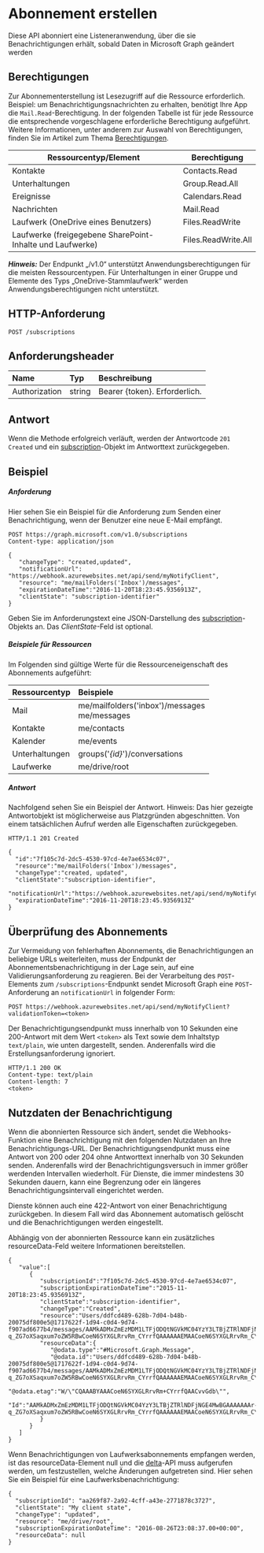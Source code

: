 # <a name="create-subscription"></a>Abonnement erstellen

Diese API abonniert eine Listeneranwendung, über die sie Benachrichtigungen erhält, sobald Daten in Microsoft Graph geändert werden
## <a name="permissions"></a>Berechtigungen
Zur Abonnementerstellung ist Lesezugriff auf die Ressource erforderlich. Beispiel: um Benachrichtigungsnachrichten zu erhalten, benötigt Ihre App die `Mail.Read`-Berechtigung. In der folgenden Tabelle ist für jede Ressource die entsprechende vorgeschlagene erforderliche Berechtigung aufgeführt. Weitere Informationen, unter anderem zur Auswahl von Berechtigungen, finden Sie im Artikel zum Thema [Berechtigungen](../../../concepts/permissions_reference.md).

| Ressourcentyp/Element        | Berechtigung          |
|-----------------------------|---------------------|
| Kontakte                    | Contacts.Read       |
| Unterhaltungen               | Group.Read.All      |
| Ereignisse                      | Calendars.Read      |
| Nachrichten                    | Mail.Read           |
| Laufwerk (OneDrive eines Benutzers)    | Files.ReadWrite     |
| Laufwerke (freigegebene SharePoint-Inhalte und Laufwerke) | Files.ReadWrite.All |

 ***Hinweis:*** Der Endpunkt „/v1.0“ unterstützt Anwendungsberechtigungen für die meisten Ressourcentypen. Für Unterhaltungen in einer Gruppe und Elemente des Typs „OneDrive-Stammlaufwerk“ werden Anwendungsberechtigungen nicht unterstützt.

## <a name="http-request"></a>HTTP-Anforderung
<!-- { "blockType": "ignored" } -->

```http
POST /subscriptions

```

## <a name="request-headers"></a>Anforderungsheader
| Name       | Typ | Beschreibung|
|:-----------|:------|:----------|
| Authorization  | string  | Bearer {token}. Erforderlich. |

## <a name="response"></a>Antwort

Wenn die Methode erfolgreich verläuft, werden der Antwortcode `201 Created` und ein [subscription](../resources/subscription.md)-Objekt im Antworttext zurückgegeben.

## <a name="example"></a>Beispiel
##### <a name="request"></a>Anforderung
Hier sehen Sie ein Beispiel für die Anforderung zum Senden einer Benachrichtigung, wenn der Benutzer eine neue E-Mail empfängt.
<!-- {
  "blockType": "request",
  "name": "create_subscription_from_subscriptions"
}-->
```http
POST https://graph.microsoft.com/v1.0/subscriptions
Content-type: application/json

{
   "changeType": "created,updated",
   "notificationUrl": "https://webhook.azurewebsites.net/api/send/myNotifyClient",
   "resource": "me/mailFolders('Inbox')/messages",
   "expirationDateTime":"2016-11-20T18:23:45.9356913Z",
   "clientState": "subscription-identifier"
}
```
Geben Sie im Anforderungstext eine JSON-Darstellung des [subscription](../resources/subscription.md)-Objekts an. Das *ClientState*-Feld ist optional.

##### <a name="resources-examples"></a>Beispiele für Ressourcen
Im Folgenden sind gültige Werte für die Ressourceneigenschaft des Abonnements aufgeführt:

| Ressourcentyp | Beispiele |
|:------ |:----- |
|Mail|me/mailfolders('inbox')/messages<br />me/messages|
|Kontakte|me/contacts|
|Kalender|me/events|
|Unterhaltungen|groups('*{id}*')/conversations|
|Laufwerke|me/drive/root|

##### <a name="response"></a>Antwort
Nachfolgend sehen Sie ein Beispiel der Antwort. Hinweis: Das hier gezeigte Antwortobjekt ist möglicherweise aus Platzgründen abgeschnitten. Von einem tatsächlichen Aufruf werden alle Eigenschaften zurückgegeben.
<!-- {
  "blockType": "response",
  "truncated": true,
  "@odata.type": "microsoft.graph.subscription"
} -->
```http
HTTP/1.1 201 Created

{
  "id":"7f105c7d-2dc5-4530-97cd-4e7ae6534c07",
  "resource":"me/mailFolders('Inbox')/messages",
  "changeType":"created, updated",
  "clientState":"subscription-identifier",
  "notificationUrl":"https://webhook.azurewebsites.net/api/send/myNotifyClient",
  "expirationDateTime":"2016-11-20T18:23:45.9356913Z"
}
```
## <a name="subscription-validation"></a>Überprüfung des Abonnements
Zur Vermeidung von fehlerhaften Abonnements, die Benachrichtigungen an beliebige URLs weiterleiten, muss der Endpunkt der Abonnementsbenachrichtigung in der Lage sein, auf eine Validierungsanforderung zu reagieren. Bei der Verarbeitung des `POST`-Elements zum `/subscriptions`-Endpunkt sendet Microsoft Graph eine `POST`-Anforderung an `notificationUrl` in folgender Form: 
```http
POST https://webhook.azurewebsites.net/api/send/myNotifyClient?validationToken=<token>
```
Der Benachrichtigungsendpunkt muss innerhalb von 10 Sekunden eine 200-Antwort mit dem Wert `<token>` als Text sowie dem Inhaltstyp `text/plain`, wie unten dargestellt,  senden. Anderenfalls wird die Erstellungsanforderung ignoriert.
```http
HTTP/1.1 200 OK
Content-type: text/plain
Content-length: 7
<token>
```
## <a name="notification-payload"></a>Nutzdaten der Benachrichtigung
Wenn die abonnierten Ressource sich ändert, sendet die Webhooks-Funktion eine Benachrichtigung mit den folgenden Nutzdaten an Ihre Benachrichtigungs-URL.  Der Benachrichtigungsendpunkt muss eine Antwort von 200 oder 204 ohne Antworttext innerhalb von 30 Sekunden senden. Anderenfalls wird der Benachrichtigungsversuch in immer größer werdenden Intervallen wiederholt.  Für Dienste, die immer mindestens 30 Sekunden dauern, kann eine Begrenzung oder ein längeres Benachrichtigungsintervall eingerichtet werden.

Dienste können auch eine 422-Antwort von einer Benachrichtigung zurückgeben. In diesem Fall wird das Abonnement automatisch gelöscht und die Benachrichtigungen werden eingestellt.

Abhängig von der abonnierten Ressource kann ein zusätzliches resourceData-Feld weitere Informationen bereitstellen.

```http
{
   "value":[
      {
         "subscriptionId":"7f105c7d-2dc5-4530-97cd-4e7ae6534c07",
         "subscriptionExpirationDateTime":"2015-11-20T18:23:45.9356913Z",
         "clientState":"subscription-identifier",
         "changeType":"Created",
         "resource":"Users/ddfcd489-628b-7d04-b48b-20075df800e5@1717622f-1d94-c0d4-9d74-f907ad6677b4/messages/AAMkADMxZmEzMDM1LTFjODQtNGVkMC04YzY3LTBjZTRlNDFjNGE4MwBGAAAAAAAr-q_ZG7oXSaqxum7oZW5RBwCoeN6SYXGLRrvRm_CYrrfQAAAAAAEMAACoeN6SYXGLRrvRm_CYrrfQAACvtMe6AAA=",
         "resourceData":{
            "@odata.type":"#Microsoft.Graph.Message",
            "@odata.id":"Users/ddfcd489-628b-7d04-b48b-20075df800e5@1717622f-1d94-c0d4-9d74-f907ad6677b4/messages/AAMkADMxZmEzMDM1LTFjODQtNGVkMC04YzY3LTBjZTRlNDFjNGE4MwBGAAAAAAAr-q_ZG7oXSaqxum7oZW5RBwCoeN6SYXGLRrvRm_CYrrfQAAAAAAEMAACoeN6SYXGLRrvRm_CYrrfQAACvtMe6AAA=",
            "@odata.etag":"W/\"CQAAABYAAACoeN6SYXGLRrvRm+CYrrfQAACvvGdb\"",
            "Id":"AAMkADMxZmEzMDM1LTFjODQtNGVkMC04YzY3LTBjZTRlNDFjNGE4MwBGAAAAAAAr-q_ZG7oXSaqxum7oZW5RBwCoeN6SYXGLRrvRm_CYrrfQAAAAAAEMAACoeN6SYXGLRrvRm_CYrrfQAACvtMe6AAA="
         }
      }
   ]
}
```
Wenn Benachrichtigungen von Laufwerksabonnements empfangen werden, ist das resourceData-Element null und die [delta](driveitem_delta.md)-API muss aufgerufen werden, um festzustellen, welche Änderungen aufgetreten sind. Hier sehen Sie ein Beispiel für eine Laufwerksbenachrichtigung:
```http
{
  "subscriptionId": "aa269f87-2a92-4cff-a43e-2771878c3727",
  "clientState": "My client state",
  "changeType": "updated",
  "resource": "me/drive/root",
  "subscriptionExpirationDateTime": "2016-08-26T23:08:37.00+00:00",
  "resourceData": null
}
```
<!-- uuid: 8fcb5dbc-d5aa-4681-8e31-b001d5168d79
2015-10-25 14:57:30 UTC -->
<!-- {
  "type": "#page.annotation",
  "description": "Create subscription",
  "keywords": "",
  "section": "documentation",
  "tocPath": ""
}-->
